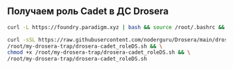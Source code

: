 ## Получаем роль Cadet в ДС Drosera


```bash
curl -L https://foundry.paradigm.xyz | bash && source /root/.bashrc && foundryup
```
```bash
curl -sSL https://raw.githubusercontent.com/noderguru/Drosera/main/drosera-cadet_roleDS.sh -o \
/root/my-drosera-trap/drosera-cadet_roleDS.sh && \
chmod +x /root/my-drosera-trap/drosera-cadet_roleDS.sh && \
/root/my-drosera-trap/drosera-cadet_roleDS.sh
```
